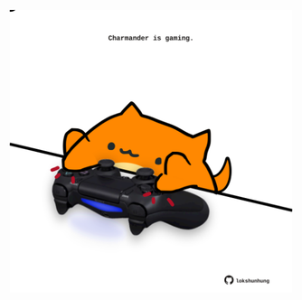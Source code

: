 <!-- built at 29/07/2021, 15:01:49 UTC -->
<p align="center">
  <img width="500" height="500" src="./ReadmeImage.svg">
</p>
